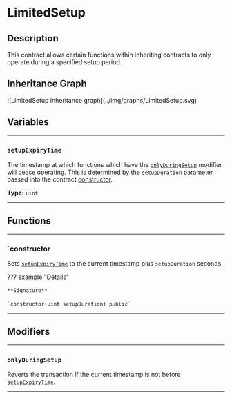 # LimitedSetup

## Description

This contract allows certain functions within inheriting contracts to only operate during a specified setup period.

<section-sep />

## Inheritance Graph

<inheritance-graph>
    ![LimitedSetup inheritance graph](../img/graphs/LimitedSetup.svg)
</inheritance-graph>

<section-sep />

## Variables

---

### `setupExpiryTime`

The timestamp at which functions which have the [`onlyDuringSetup`](#onlyduringsetup) modifier will cease operating. This is determined by the `setupDuration` parameter passed into the contract [constructor](#constructor).

**Type:** `uint`

---

<section-sep />

## Functions

---

### `constructor

Sets [`setupExpiryTime`](#setupexpirytime) to the current timestamp plus `setupDuration` seconds.

??? example "Details"

    **Signature**
    
    `constructor(uint setupDuration) public`

---

<section-sep />

## Modifiers

---

### `onlyDuringSetup`

Reverts the transaction if the current timestamp is not before [`setupExpiryTime`](#setupexpirytime).

---

<section-sep />
